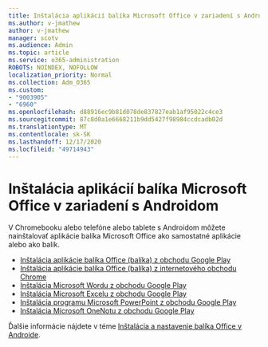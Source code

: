 ```yaml
---
title: Inštalácia aplikácií balíka Microsoft Office v zariadení s Androidom
ms.author: v-jmathew
author: v-jmathew
manager: scotv
ms.audience: Admin
ms.topic: article
ms.service: o365-administration
ROBOTS: NOINDEX, NOFOLLOW
localization_priority: Normal
ms.collection: Adm_O365
ms.custom:
- "9003905"
- "6960"
ms.openlocfilehash: d88916ec9b81d078de837827eab1af95022c4ce3
ms.sourcegitcommit: 87c8d0a1e6668211b9dd5427f98984ccdcadb02d
ms.translationtype: MT
ms.contentlocale: sk-SK
ms.lasthandoff: 12/17/2020
ms.locfileid: "49714943"
---
```

# <a name="install-microsoft-office-apps-on-an-android-device"></a>Inštalácia aplikácií balíka Microsoft Office v zariadení s Androidom

V Chromebooku alebo telefóne alebo tablete s Androidom môžete nainštalovať aplikácie balíka Microsoft Office ako samostatné aplikácie alebo ako balík.

- [Inštalácia aplikácie balíka Office (balíka) z obchodu Google Play](https://go.microsoft.com/fwlink/?linkid=2137009)
- [Inštalácia aplikácie balíka Office (balíka) z internetového obchodu Chrome](https://go.microsoft.com/fwlink/?linkid=2137212)
- [Inštalácia Microsoft Wordu z obchodu Google Play](https://go.microsoft.com/fwlink/?linkid=2136994)
- [Inštalácia Microsoft Excelu z obchodu Google Play](https://go.microsoft.com/fwlink/?linkid=2137120)
- [Inštalácia programu Microsoft PowerPoint z obchodu Google Play](https://go.microsoft.com/fwlink/?linkid=2137121)
- [Inštalácia Microsoft OneNotu z obchodu Google Play](https://go.microsoft.com/fwlink/?linkid=2137211)

Ďalšie informácie nájdete v téme [Inštalácia a nastavenie balíka Office v Androide](https://go.microsoft.com/fwlink/?linkid=2135287).
